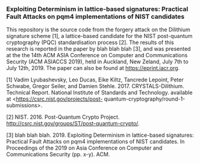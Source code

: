 ### Exploiting Determinism in lattice-based signatures: Practical Fault Attacks on pqm4 implementations of NIST candidates

This repository is the source code from the forgery attack on the Dilithium signature scheme [1], a lattice-based candidate for the NIST post-quantum cryptography (PQC) standardisation process [2]. The results of this research is reported in the paper by blah blah blah [3], and was presented at the the 14th ACM ASIA Conference on Computer and Communications Security (ACM ASIACCS 2019), held in Auckland, New Zeland, July 7th to July 12th, 2019. The paper can also be found at <https://eprint.iacr.org>.

[1] Vadim Lyubashevsky, Leo Ducas, Eike Kiltz, Tancrede Lepoint, Peter Schwabe, Gregor Seiler, and Damien Stehle. 2017. CRYSTALS-Dilithium. Technical Report. National Institute of Standards and Technology. available at <https://csrc.nist.gov/projects/post- quantum-cryptography/round-1-submissions>.

[2] NIST. 2016. Post-Quantum Crypto Project. <http://csrc.nist.gov/groups/ST/post-quantum-crypto/>.

[3] blah blah blah. 2019. Exploiting Determinism in lattice-based signatures: Practical Fault Attacks on pqm4 implementations of NIST candidates. In Proceedings of the 2019 on Asia Conference on Computer and Communications Security (pp. x-y). ACM.
